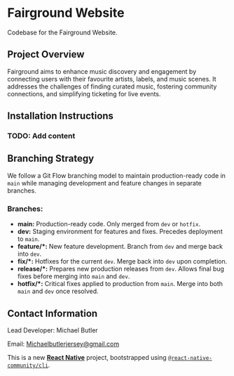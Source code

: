 # Fairground Website
Codebase for the Fairground Website.

## Project Overview
Fairground aims to enhance music discovery and engagement by connecting users with their favourite artists, labels, and music scenes. It addresses the challenges of finding curated music, fostering community connections, and simplifying ticketing for live events.

## Installation Instructions
### TODO: Add content

## Branching Strategy
We follow a Git Flow branching model to maintain production-ready code in `main` while managing development and feature changes in separate branches.

### Branches:
- **main:** Production-ready code. Only merged from `dev` or `hotfix`.
- **dev:** Staging environment for features and fixes. Precedes deployment to `main`.
- **feature/*:** New feature development. Branch from `dev` and merge back into `dev`.
- **fix/*:** Hotfixes for the current `dev`. Merge back into `dev` upon completion.
- **release/*:** Prepares new production releases from `dev`. Allows final bug fixes before merging into `main` and `dev`.
- **hotfix/*:** Critical fixes applied to production from `main`. Merge into both `main` and `dev` once resolved.

## Contact Information
Lead Developer: Michael Butler

Email: Michaelbutlerjersey@gmail.com

This is a new [**React Native**](https://reactnative.dev) project, bootstrapped using [`@react-native-community/cli`](https://github.com/react-native-community/cli).
